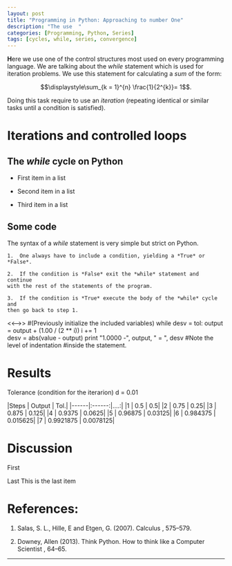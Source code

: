 ```yaml
---
layout: post
title: "Programming in Python: Approaching to number One"
description: "The use  "
categories: [Programming, Python, Series] 
tags: [cycles, while, series, convergence]
---
```


**H**ere we use one of the control structures most used on every
programming language. We are talking about the *while* statement which
is used for iteration problems. We use this statement for
calculating a *sum* of the form:
<center>
$$\displaystyle\sum_{k = 1}^{n} \frac{1}{2^{k}}= 1$$. 
</center>

Doing this task require to 
use an *iteration* (repeating identical or similar tasks until a condition is satisfied).

Iterations and controlled loops
===============================

The *while* cycle on Python
---------------------------

-   First item in a list

-   Second item in a list

-   Third item in a list

Some code
---------

The syntax of a *while* statement is very simple but strict on Python.

    1.  One always have to include a condition, yielding a *True* or
    *False*.

    2.  If the condition is *False* exit the *while* statement and continue
    with the rest of the statements of the program.

    3.  If the condition is *True* execute the body of the *while* cycle and
    then go back to step 1.

<<-->>
#(Previously initialize the included variables)
while desv = tol:
    output = output + (1.00 / (2 ** i)) 
    i += 1             
    desv = abs(value - output)
    print "1.0000 -", output, " = ", desv
#Note the level of indentation
#inside the statement.

Results
=======
Tolerance (condition for the iterarion) d = 0.01

|Steps | Output | Tol.|
|------|:------:|....:|
|1 | 0.5 | 0.5|
|2 | 0.75 | 0.25|
|3 | 0.875 | 0.125|
|4 | 0.9375 | 0.0625|
|5 | 0.96875 | 0.03125|
|6 | 0.984375 | 0.015625|
|7 | 0.9921875 | 0.0078125|

Discussion
==========

First

Last
   This is the last item

References:
==========

1. Salas, S. L., Hille, E and Etgen, G. (2007). Calculus , 575–579.

2. Downey, Allen (2013). Think Python. How to think like a Computer
Scientist , 64–65.
***
